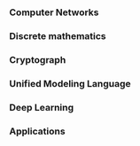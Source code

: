 ### Computer Networks




### Discrete mathematics




### Cryptograph




### Unified Modeling Language




### Deep Learning




### Applications





